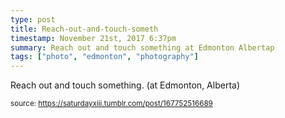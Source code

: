 ```yaml
---
type: post
title: Reach-out-and-touch-someth
timestamp: November 21st, 2017 6:37pm
summary: Reach out and touch something at Edmonton Albertap 
tags: ["photo", "edmonton", "photography"]
---
```

<a href="https://www.instagram.com/p/Bbx4Dg_neWK/ "></a>
                                                                                          <div class="caption"><p>Reach out and touch something. (at Edmonton, Alberta)</p> </div>
                                    
                
                
                
                
                                
<small>source: https://saturdayxiii.tumblr.com/post/167752516689</small>